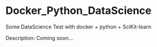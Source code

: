 # Docker_Python_DataScience
Some DataScience Test with docker + python + SciKit-learn

Description:
  Coming soon...
